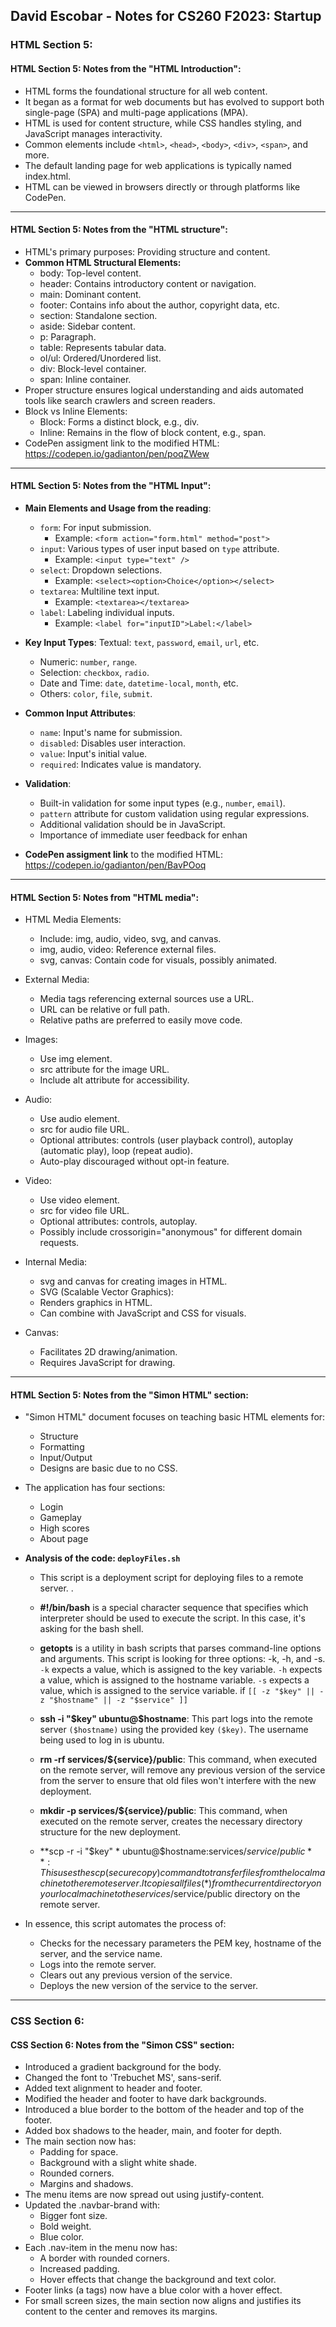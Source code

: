 ## David Escobar - Notes for CS260 F2023: Startup
### HTML Section 5:
#### HTML Section 5: Notes from the "HTML Introduction":
- HTML forms the foundational structure for all web content.
- It began as a format for web documents but has evolved to support both single-page (SPA) and multi-page applications (MPA).
- HTML is used for content structure, while CSS handles styling, and JavaScript manages interactivity.
- Common elements include `<html>`, `<head>`, `<body>`, `<div>`, `<span>`, and more.
- The default landing page for web applications is typically named index.html.
- HTML can be viewed in browsers directly or through platforms like CodePen.

----------
#### HTML Section 5: Notes from the "HTML structure":  
- HTML's primary purposes: Providing structure and content.
- **Common HTML Structural Elements:**
    - body: Top-level content.
    - header: Contains introductory content or navigation.
    - main: Dominant content.
    - footer: Contains info about the author, copyright data, etc.
    - section: Standalone section.
    - aside: Sidebar content.
    - p: Paragraph.
    - table: Represents tabular data.
    - ol/ul: Ordered/Unordered list.
    - div: Block-level container.
    - span: Inline container.
- Proper structure ensures logical understanding and aids automated tools like search crawlers and screen readers.
- Block vs Inline Elements:
    - Block: Forms a distinct block, e.g., div.
    - Inline: Remains in the flow of block content, e.g., span.
- CodePen assigment link to the modified HTML: https://codepen.io/gadianton/pen/poqZWew

----------
#### HTML Section 5: Notes from the "HTML Input":

- **Main Elements and Usage from the reading**:
    - `form`: For input submission.
        - Example: `<form action="form.html" method="post">`
    - `input`: Various types of user input based on `type` attribute.
        - Example: `<input type="text" />`
    - `select`: Dropdown selections.
        - Example: `<select><option>Choice</option></select>`
    - `textarea`: Multiline text input.
        - Example: `<textarea></textarea>`
    - `label`: Labeling individual inputs.
        - Example: `<label for="inputID">Label:</label>`

- **Key Input Types**:
    Textual: `text`, `password`, `email`, `url`, etc.
    - Numeric: `number`, `range`.
    - Selection: `checkbox`, `radio`.
    - Date and Time: `date`, `datetime-local`, `month`, etc.
    - Others: `color`, `file`, `submit`.

- **Common Input Attributes**:
    - `name`: Input's name for submission.
    - `disabled`: Disables user interaction.
    - `value`: Input's initial value.
    - `required`: Indicates value is mandatory.

- **Validation**:
    - Built-in validation for some input types (e.g., `number`, `email`).
    - `pattern` attribute for custom validation using regular expressions.
    - Additional validation should be in JavaScript.
    - Importance of immediate user feedback for enhan

- **CodePen assigment link** to the modified HTML: https://codepen.io/gadianton/pen/BavPOoq

----------------
#### HTML Section 5: Notes from "HTML media":

- HTML Media Elements:
    - Include: img, audio, video, svg, and canvas.
    - img, audio, video: Reference external files.
    - svg, canvas: Contain code for visuals, possibly animated.

- External Media:
    - Media tags referencing external sources use a URL.
    - URL can be relative or full path.
    - Relative paths are preferred to easily move code.

- Images:
    - Use img element.
    - src attribute for the image URL.
    - Include alt attribute for accessibility.

- Audio:
    - Use audio element.
    - src for audio file URL.
    - Optional attributes: controls (user playback control), autoplay (automatic play), loop (repeat audio).
    - Auto-play discouraged without opt-in feature.

- Video:
    - Use video element.
    - src for video file URL.
    - Optional attributes: controls, autoplay.
    - Possibly include crossorigin="anonymous" for different domain requests.

- Internal Media:
    - svg and canvas for creating images in HTML.
    - SVG (Scalable Vector Graphics):
    - Renders graphics in HTML.
    - Can combine with JavaScript and CSS for visuals.

- Canvas:
    - Facilitates 2D drawing/animation.
    - Requires JavaScript for drawing.

----------
#### HTML Section 5: Notes from the "Simon HTML" section:

- "Simon HTML" document focuses on teaching basic HTML elements for:
    - Structure
    - Formatting
    - Input/Output
    - Designs are basic due to no CSS.
- The application has four sections:
    - Login
    - Gameplay
    - High scores
    - About page

- **Analysis of the code: `deployFiles.sh`**

    - This script is a deployment script for deploying files to a remote server. .

    - **#!/bin/bash** is a special character sequence that specifies which interpreter should be used to execute the script. In this case, it's asking for the bash shell.

    - **getopts** is a utility in bash scripts that parses command-line options and arguments. This script is looking for three options: -k, -h, and -s.
        `-k` expects a value, which is assigned to the key variable.
        `-h` expects a value, which is assigned to the hostname variable.
        `-s` expects a value, which is assigned to the service variable.
        if `[[ -z "$key" || -z "$hostname" || -z "$service" ]]`
        
    - **ssh -i "$key" ubuntu@$hostname**: This part logs into the remote server `($hostname)` using the provided key `($key)`. The username being used to log in is ubuntu.
    - **rm -rf services/${service}/public**: This command, when executed on the remote server, will remove any previous version of the service from the server to ensure that old files won't interfere with the new deployment.

    - **mkdir -p services/${service}/public**: This command, when executed on the remote server, creates the necessary directory structure for the new deployment.

    - **scp -r -i "$key" * ubuntu@$hostname:services/$service/public**: This uses the scp (secure copy) command to transfer files from the local machine to the remote server. It copies all files (*) from the current directory on your local machine to the services/$service/public directory on the remote server.

- In essence, this script automates the process of:
    - Checks for the necessary parameters the PEM key, hostname of the server, and the service name.
    - Logs into the remote server.
    - Clears out any previous version of the service.
    - Deploys the new version of the service to the server.
    
----------
### CSS Section 6:
#### CSS Section 6: Notes from the "Simon CSS" section:
- Introduced a gradient background for the body.
- Changed the font to 'Trebuchet MS', sans-serif.
- Added text alignment to header and footer.
- Modified the header and footer to have dark backgrounds.
- Introduced a blue border to the bottom of the header and top of the footer.
- Added box shadows to the header, main, and footer for depth.
- The main section now has:
    - Padding for space.
    - Background with a slight white shade.
    - Rounded corners.
    - Margins and shadows.
- The menu items are now spread out using justify-content.
- Updated the .navbar-brand with:
    - Bigger font size.
    - Bold weight.
    - Blue color.
- Each .nav-item in the menu now has:
    - A border with rounded corners.
    - Increased padding.
    - Hover effects that change the background and text color.
- Footer links (a tags) now have a blue color with a hover effect.
- For small screen sizes, the main section now aligns and justifies its content to the center and removes its margins.







